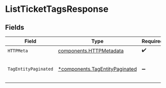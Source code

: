# ListTicketTagsResponse


## Fields

| Field                                                                           | Type                                                                            | Required                                                                        | Description                                                                     |
| ------------------------------------------------------------------------------- | ------------------------------------------------------------------------------- | ------------------------------------------------------------------------------- | ------------------------------------------------------------------------------- |
| `HTTPMeta`                                                                      | [components.HTTPMetadata](../../models/components/httpmetadata.md)              | :heavy_check_mark:                                                              | N/A                                                                             |
| `TagEntityPaginated`                                                            | [*components.TagEntityPaginated](../../models/components/tagentitypaginated.md) | :heavy_minus_sign:                                                              | List all of the ticket tags in the organization                                 |
